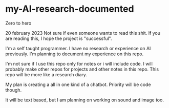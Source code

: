 # my-AI-research-documented
Zero to hero

20 february 2023
Not sure if even someone wants to read this shit.
If you are reading this, I hope the project is "successful".

I'm a self taught programmer. I have no research or experience on AI previously. I'm planning to document my experience on this repo.

I'm not sure if I use this repo only for notes or i will include code. I will probably make other repos for projects and other notes in this repo.
This repo will be more like a research diary.

My plan is creating a all in one kind of a chatbot. Priority will be code though.

It will be text based, but I am planning on working on sound and image too.

